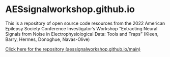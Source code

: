 # AESsignalworkshop.github.io

This is a repository of open source code resources from the 2022 American Epilepsy Society Conference Investigator’s Workshop “Extracting Neural Signals from Noise in Electrophysiological Data: Tools and Traps” (Kleen, Barry, Hermes, Donoghue, Navas-Olive)

   [Click here for the repository (aessignalworkshop.github.io/main)](http://aessignalworkshop.github.io/main)

